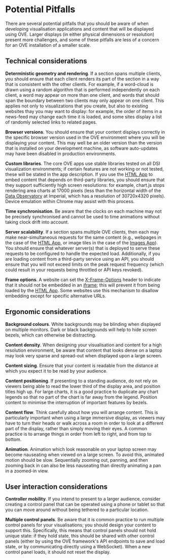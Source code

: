 # Potential Pitfalls

There are several potential pitfalls that you should be aware of when developing visualisation applications and content that will be displayed using OVE. Larger displays (in either physical dimensions or resolution) present more challenges, and some of these pitfalls are less of a concern for an OVE installation of a smaller scale.

## Technical considerations

**Deterministic geometry and rendering**. If a section spans multiple clients, you should ensure that each client renders its part of the section in a way that is consistent with the other clients. For example, if a word-cloud is drawn using a random algorithm that is performed independently on each client, a word may appear on more than one client, and words that should span the boundary between two clients may only appear on one client. This applies not only to visualizations that you create, but also to existing websites thay you may want to display: for example, the order of items in a news-feed may change each time it is loaded, and some sites display a list of randomly selected links to related pages.

**Browser versions**. You should ensure that your content displays correctly in the specific browser version used in the OVE environment where you will be displaying your content. This may well be an older version than the version that is installed on your development machine, as software auto-updates may have been disabled in production environments.

**Custom libraries**. The core OVE apps use stable libraries tested on all DSI visualization environments; if certain features are not working or not tested, these will be stated in the app description. If you use the [HTML App](../ove-apps/packages/ove-app-html/README.md) to embed content that depends on third-party libraries, you should ensure that they support sufficiently high screen resolutions: for example, chart.js stops rendering area charts at 17000 pixels (less than the horizontal width of the [Data Observatory](https://www.imperial.ac.uk/data-science/data-observatory/) at Imperial, which has a resolution of 30720x4320 pixels). Device emulation within Chrome may assist with this process.

**Time synchronisation**. Be aware that the clocks on each machine may not be precisely synchronised and cannot be used to time animations without taking clock drift into account.

**Server scalability**. If a section spans multiple OVE clients, then each may make near-simultaneous requests for the same content (e.g., webpages in the case of the [HTML App](../ove-apps/packages/ove-app-html/README.md), or image tiles in the case of the [Images App](../ove-apps/packages/ove-app-images/README.md)). You should ensure that whatever server(s) that is deployed to serve these requests to be configured to handle the expected load. Additionally, if you are loading content from a third-party service using an API, you should ensure that you will not exceed limits on the peak request frequency (which could result in your requests being throttled or API keys revoked).

**Frame options**. A website can set the [X-Frame-Options](https://developer.mozilla.org/en-US/docs/Web/HTTP/Headers/X-Frame-Options) header to indicate that it should not be embedded in an [iframe](https://developer.mozilla.org/en-US/docs/Web/HTML/Element/iframe); this will prevent it from being loaded by the [HTML App](../ove-apps/packages/ove-app-html/README.md). Some websites use this mechanism to disallow embedding except for specific alternative URLs.

## Ergonomic considerations

**Background colours**. White backgrounds may be blinding when displayed on multiple monitors. Dark or black backgrounds will help to hide screen bezels, which can otherwise be distracting.

**Content density**. When designing your visualisation and content for a high resolution environment, be aware that content that looks dense on a laptop may look very sparse and spread-out when displayed upon a large screen.

**Content sizing**. Ensure that your content is readable from the distance at which you expect it to be read by your audience.

**Content positioning**. If presenting to a standing audience, do not rely on viewers being able to read the lower third of the display area, and position titles high up. For large charts, it is a good practice to duplicate any chart legends so that no part of the chart is far away from the legend. Position content to minimise the interruption of important features by bezels.

**Content flow**. Think carefully about how you will arrange content. This is particularly important when using a large immersive display, as viewers may have to turn their heads or walk across a room in order to look at a different part of the display, rather than simply moving their eyes. A common practice is to arrange things in order from left to right, and from top to bottom.

**Animation**. Animation which look reasonable on your laptop screen may become nauseating when viewed on a large screen. To avoid this, animated motion should be slow. Sequentially zooming out, panning, and then zooming back in can also be less nauseating than directly animating a pan in a zoomed-in view.

## User interaction considerations

**Controller mobility**. If you intend to present to a larger audience, consider creating a control panel that can be operated using a phone or tablet so that you can move around without being tethered to a particular location.

**Multiple control panels**. Be aware that it is common practice to run multiple control panels for your visualisations; you should design your content to support this. Specifically, this means that control panels should not hold unique state: if they hold state, this should be shared with other control panels (either by using the OVE framework's API endpoints to save and load state, or by communicating directly using a WebSocket). When a new control panel loads, it should not reset the display.
